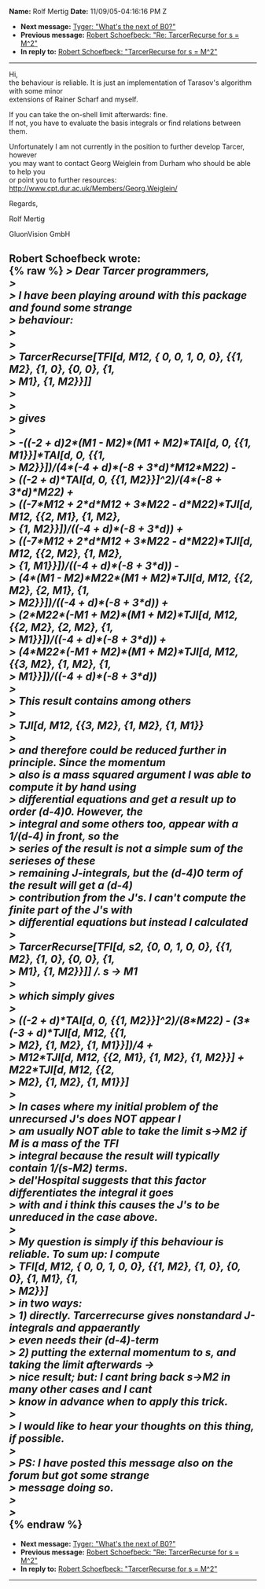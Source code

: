 **Name:** Rolf Mertig
**Date:** 11/09/05-04:16:16 PM Z

  - **Next message:** [Tyger: "What's the next of B0?"](0324.html)
  - **Previous message:** [Robert Schoefbeck: "Re: TarcerRecurse for s =
    M^2"](0322.html)
  - **In reply to:** [Robert Schoefbeck: "TarcerRecurse for s =
    M^2"](0321.html)

-----

Hi,  
the behaviour is reliable. It is just an implementation of Tarasov's
algorithm with some minor  
extensions of Rainer Scharf and myself.  

If you can take the on-shell limit afterwards: fine.  
If not, you have to evaluate the basis integrals or find relations
between them.  

Unfortunately I am not currently in the position to further develop
Tarcer, however  
you may want to contact Georg Weiglein from Durham who should be able to
help you  
or point you to further resources:  
<http://www.cpt.dur.ac.uk/Members/Georg.Weiglein/>  

Regards,  

Rolf Mertig  

GluonVision GmbH  

Robert Schoefbeck wrote:  
{% raw %}
*\> Dear Tarcer programmers,*  
*\>*  
*\> I have been playing around with this package and found some
strange*  
*\> behaviour:*  
*\>*  
*\>*  
*\> TarcerRecurse[TFI[d, M12, { 0, 0, 1, 0, 0}, {{1, M2}, {1,
0}, {0, 0}, {1,*  
*\> M1}, {1, M2}}]]*  
*\>*  
*\>*  
*\> gives*  
*\>*  
*\> -((-2 + d)2\*(M1 - M2)\*(M1 + M2)\*TAI[d, 0, {{1,
M1}}]\*TAI[d, 0, {{1,*  
*\> M2}}])/(4\*(-4 + d)\*(-8 + 3\*d)\*M12\*M22) -*  
*\> ((-2 + d)\*TAI[d, 0, {{1, M2}}]^2)/(4\*(-8 + 3\*d)\*M22)
+*  
*\> ((-7\*M12 + 2\*d\*M12 + 3\*M22 - d\*M22)\*TJI[d, M12, {{2, M1},
{1, M2},*  
*\> {1, M2}}])/((-4 + d)\*(-8 + 3\*d)) +*  
*\> ((-7\*M12 + 2\*d\*M12 + 3\*M22 - d\*M22)\*TJI[d, M12, {{2, M2},
{1, M2},*  
*\> {1, M1}}])/((-4 + d)\*(-8 + 3\*d)) -*  
*\> (4\*(M1 - M2)\*M22\*(M1 + M2)\*TJI[d, M12, {{2, M2}, {2, M1},
{1,*  
*\> M2}}])/((-4 + d)\*(-8 + 3\*d)) +*  
*\> (2\*M22\*(-M1 + M2)\*(M1 + M2)\*TJI[d, M12, {{2, M2}, {2, M2},
{1,*  
*\> M1}}])/((-4 + d)\*(-8 + 3\*d)) +*  
*\> (4\*M22\*(-M1 + M2)\*(M1 + M2)\*TJI[d, M12, {{3, M2}, {1, M2},
{1,*  
*\> M1}}])/((-4 + d)\*(-8 + 3\*d))*  
*\>*  
*\> This result contains among others*  
*\>*  
*\> TJI[d, M12, {{3, M2}, {1, M2}, {1, M1}}*  
*\>*  
*\> and therefore could be reduced further in principle. Since the
momentum*  
*\> also is a mass squared argument I was able to compute it by hand
using*  
*\> differential equations and get a result up to order (d-4)0. However,
the*  
*\> integral and some others too, appear with a 1/(d-4) in front, so
the*  
*\> series of the result is not a simple sum of the serieses of these*  
*\> remaining J-integrals, but the (d-4)0 term of the result will get a
(d-4)*  
*\> contribution from the J's. I can't compute the finite part of the
J's with*  
*\> differential equations but instead I calculated*  
*\>*  
*\> TarcerRecurse[TFI[d, s2, {0, 0, 1, 0, 0}, {{1, M2}, {1, 0},
{0, 0}, {1,*  
*\> M1}, {1, M2}}]] /. s -\> M1*  
*\>*  
*\> which simply gives*  
*\>*  
*\> ((-2 + d)\*TAI[d, 0, {{1, M2}}]^2)/(8\*M22) - (3\*(-3 +
d)\*TJI[d, M12, {{1,*  
*\> M2}, {1, M2}, {1, M1}}])/4 +*  
*\> M12\*TJI[d, M12, {{2, M1}, {1, M2}, {1, M2}}] +
M22\*TJI[d, M12, {{2,*  
*\> M2}, {1, M2}, {1, M1}}]*  
*\>*  
*\> In cases where my initial problem of the unrecursed J's does NOT
appear I*  
*\> am usually NOT able to take the limit s-\>M2 if M is a mass of the
TFI*  
*\> integral because the result will typically contain 1/(s-M2)
terms.*  
*\> del'Hospital suggests that this factor differentiates the integral
it goes*  
*\> with and i think this causes the J's to be unreduced in the case
above.*  
*\>*  
*\> My question is simply if this behaviour is reliable. To sum up: I
compute*  
*\> TFI[d, M12, { 0, 0, 1, 0, 0}, {{1, M2}, {1, 0}, {0, 0}, {1, M1},
{1,*  
*\> M2}}]*  
*\> in two ways:*  
*\> 1) directly. Tarcerrecurse gives nonstandard J-integrals and
appaerantly*  
*\> even needs their (d-4)-term*  
*\> 2) putting the external momentum to s, and taking the limit
afterwards -\>*  
*\> nice result; but: I cant bring back s-\>M2 in many other cases and I
cant*  
*\> know in advance when to apply this trick.*  
*\>*  
*\> I would like to hear your thoughts on this thing, if possible.*  
*\>*  
*\> PS: I have posted this message also on the forum but got some
strange*  
*\> message doing so.*  
*\>*  
*\>*  
{% endraw %}
-----

  - **Next message:** [Tyger: "What's the next of B0?"](0324.html)
  - **Previous message:** [Robert Schoefbeck: "Re: TarcerRecurse for s =
    M^2"](0322.html)
  - **In reply to:** [Robert Schoefbeck: "TarcerRecurse for s =
    M^2"](0321.html)

-----

